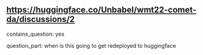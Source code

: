 ## https://huggingface.co/Unbabel/wmt22-comet-da/discussions/2

contains_question: yes

question_part: when is this going to get redeployed to huggingface